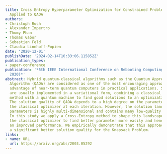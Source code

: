 ```yaml
---
title: Cross Entropy Hyperparameter Optimization for Constrained Problem Hamiltonians
  Applied to QAOA
authors:
- Christoph Roch
- Alexander Impertro
- Thomy Phan
- Thomas Gabor
- Sebastian Feld
- Claudia Linnhoff-Popien
date: '2020-12-01'
publishDate: '2024-02-14T10:33:06.115852Z'
publication_types:
- paper-conference
publication: '*5th IEEE International Conference on Rebooting Computing (IEEE ICRC
  2020)*'
abstract: Hybrid quantum-classical algorithms such as the Quantum Approximate Optimization
  Algorithm (QAOA) are considered as one of the most encouraging approaches for taking
  advantage of near-term quantum computers in practical applications. Such algorithms
  are usually implemented in a variational form, combining a classical optimization
  method with a quantum machine to find good solutions to an optimization problem.
  The solution quality of QAOA depends to a high degree on the parameters chosen by
  the classical optimizer at each iteration. However, the solution landscape of those
  parameters is highly multi-dimensional and contains many low-quality local optima.
  In this study we apply a Cross-Entropy method to shape this landscape, which allows
  the classical optimizer to find better parameter more easily and hence results in
  an improved performance. We empirically demonstrate that this approach can reach
  a significant better solution quality for the Knapsack Problem.
links:
- name: URL
  url: https://arxiv.org/abs/2003.05292
---
```


